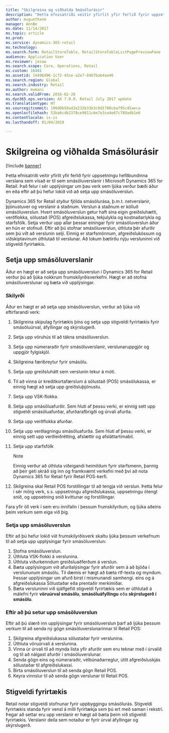 ```yaml
---
title: "Skilgreina og viðhalda Smásölurásir"
description: "Þetta efnisatriði veitir yfirlit yfir ferlið fyrir uppsetningu hefðbundinna verslana sem vísað er til sem smásöluverslanir í Microsoft Dynamics 365 for Retail. Það felur í sér upplýsingar um þau verk sem ljúka verður bæði áður en eða eftir að þú hefur lokið við að setja upp smásöluverslun."
author: mugunthanm
manager: AnnBe
ms.date: 11/14/2017
ms.topic: article
ms.prod: 
ms.service: dynamics-365-retail
ms.technology: 
ms.search.form: RetailStoreTable, RetailStoreTableListPagePreviewPane
audience: Application User
ms.reviewer: josaw
ms.search.scope: Core, Operations, Retail
ms.custom: 16481
ms.assetid: 14496d96-1c72-43ce-a2e7-8467bab4ae46
ms.search.region: Global
ms.search.industry: Retail
ms.author: mumani
ms.search.validFrom: 2016-02-28
ms.dyn365.ops.version: AX 7.0.0, Retail July 2017 update
ms.translationtype: HT
ms.sourcegitcommit: 190d0b59ad2e232b33b3c0d1700cbaf95c45aeca
ms.openlocfilehash: 53ba6cdb2378ce9011c6e7e3ce4e67c789adb1e6
ms.contentlocale: is-is
ms.lasthandoff: 01/04/2019

---
```


# <a name="define-and-maintain-retail-channels"></a>Skilgreina og viðhalda Smásölurásir

[!include [banner](includes/banner.md)]

Þetta efnisatriði veitir yfirlit yfir ferlið fyrir uppsetningu hefðbundinna verslana sem vísað er til sem smásöluverslanir í Microsoft Dynamics 365 for Retail. Það felur í sér upplýsingar um þau verk sem ljúka verður bæði áður en eða eftir að þú hefur lokið við að setja upp smásöluverslun.

Dynamics 365 for Retail styður fjölda smásölurása, þ.m.t. netverslanir, þjónustuver og verslanir á staðnum. Verslun á staðnum er kölluð smásöluverslun. Hvert smásöluverslun getur haft sína eigin greiðsluhætti, verðflokka, sölustað (POS) afgreiðslukassa, tekjulykla og kostnaðarlykla og starfsfólk. Setja verður upp allar þessar einingar fyrir smásöluverslun áður en hún er stofnuð. Eftir að þú stofnar smásöluverslun, úthluta þér afurðir sem þú vilt að verslunin selji. Einnig er starfsmönnum, afgreiðslukössum og viðskiptavinum úthlutað til verslunar. Að lokum bætirðu nýju versluninni við stigveldi fyrirtækis.

## <a name="setting-up-retail-stores"></a>Setja upp smásöluverslanir

Áður en hægt er að setja upp smásöluverslun í Dynamics 365 for Retail verður þú að ljúka nokkrum frumskilyrðisverkefni. Hægt er að stofna smásöluverslunar og bæta við upplýsingar.

### <a name="prerequisites"></a>Skilyrði

Áður en hægt er að setja upp smásöluverslun, verður að ljúka við eftirfarandi verk:

1. Skilgreina skipulag fyrirtækis þíns og setja upp stigveldi fyrirtækis fyrir smásöluúrval, áfyllingar og skýrslugerð.
2. Setja upp vöruhús til að tákna smásöluverslun.
3. Setja upp númeraraðir fyrir smásöluverslanir, verslunaruppgjör og uppgjör fylgiskjöl.
4. Skilgreina færibreytur fyrir smásölu.
5. Setja upp greiðsluhátt sem verslunin tekur á móti.
6. Til að vinna úr kreditkortafærslum á sölustað (POS) smásölukassa, er einnig hægt að setja upp greiðsluþjónustu.
7. Setja upp VSK-flokka.
8. Setja upp smásöluafurðir. Sem hluti af þessu verki, er einnig sett upp stigveldi smásöluafurðar, afurðarafbrigði og úrvali afurða.
9. Setja upp verðflokka afurðar.
10. Setja upp verðlagningu smásöluafurða. Sem hluti af þessu verki, er einnig sett upp verðleiðrétting, afslættir og afsláttartímabil.
11. Setja upp starfsfólk

    > [!NOTE]
    > Einnig verður að úthluta viðeigandi heimildum fyrir starfsmenn, þannig að þeir geti skráð sig inn og framkvæmt verkefni með því að nota Dynamics 365 for Retail fyrir Retail POS-kerfi.

12. Skilgreina skal Retail POS forstillingar til að tengja við verslun. Þetta felur í sér mörg verk, s.s. uppsetningu afgreiðslukassa, uppsetningu ótengt snið, og uppsetning snið kvittunar og forstillingar.

Fara yfir öll verk í sem eru innifalin í þessum frumskilyrðum, og ljúka aðeins þeim verkum sem eiga við þig.

### <a name="set-up-a-retail-store"></a>Setja upp smásöluverslun

Eftir að þú hefur lokið við frumskilyrðisverk skaltu ljúka þessum verkefnum til að setja upp upplýsingar fyrir smásöluverslun:

1. Stofna smásöluverslun.
2. Úthluta VSK-flokki á verslunina.
3. Úthluta viðurkenndum greiðsluaðferðum á verslun.
4. Bæta upplýsingum við afurðalýsingar fyrir afurðir sem á að bjóða í verslununum smásölu. Til dæmis er hægt að bæta rtf-texta og myndum. Þessar upplýsingar um afurð birst í mismunandi samhengi. eins og á afgreiðslukassa Sölustaðar eða prentaðir merkimiðar.
5. Bæta versluninni við sjálfgefið stigveldi fyrirtækis sem er úthlutað á málefni fyrir **vöruúrval smásölu**, **smásöluáfyllingu** eða **skýrslugerð í smásölu**.

### <a name="after-you-set-up-a-retail-store"></a>Eftir að þú setur upp smásöluverslun

Eftir að þú slærð inn upplýsingar fyrir smásöluverslun þarf að ljúka þessum verkum til að senda ný gögn smásöluverslunarinnar til Retail POS:

1. Skilgreina afgreiðslukassa sölustaðar fyrir verslunina.
2. Úthluta vöruúrvali á verslunina.
3. Vinna úr úrvali til að mynda lista yfir afurðir sem eru teknar með í úrvalið og til að nálgast afurðir í smásöluverslunar.
4. Senda gögn eins og númeraraðir, vélbúnaðarreglur, útlit afgreiðsluskjás sölustaðar til afgreiðslukassi.
5. Birta smásöluverslun til að senda gögn Retail POS.
6. Keyra vinnslur til að senda gögn verslunar til  Retail POS.

## <a name="organization-hierarchies"></a>Stigveldi fyrirtækis

Retail notar stigveldi stofnunar fyrir uppbyggingu smásölurás. Stigveldi fyrirtækis standa fyrir vensl á milli fyrirtækja sem þú ert með saman í rekstri. Þegar að settar eru upp verslanir er hægt að bæta þeim við stigveldi fyrirtækis. Verslanir deila sem notaður er fyrir úrval áfyllingar og skýrslugerð.

